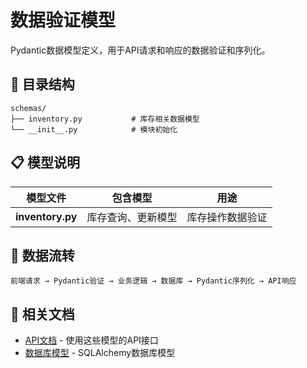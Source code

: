 # 数据验证模型

Pydantic数据模型定义，用于API请求和响应的数据验证和序列化。

## 📁 目录结构

```
schemas/
├── inventory.py           # 库存相关数据模型
└── __init__.py            # 模块初始化
```

## 📋 模型说明

| 模型文件 | 包含模型 | 用途 |
|---------|---------|------|
| **inventory.py** | 库存查询、更新模型 | 库存操作数据验证 |

## 🔄 数据流转

```
前端请求 → Pydantic验证 → 业务逻辑 → 数据库 → Pydantic序列化 → API响应
```

## 🔗 相关文档

- [API文档](../api/README.md) - 使用这些模型的API接口
- [数据库模型](../data_models.py) - SQLAlchemy数据库模型
